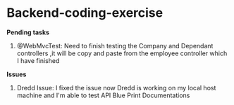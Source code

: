 # Backend-coding-exercise

**Pending tasks** 
<ol type="1">
  <li>
        @WebMvcTest: Need to finish testing the Company and Dependant controllers ,it will be copy and paste from the employee controller which I have finished
  </li>
 </ol>


**Issues**

<ol type="1">
  <li>
       Dredd Issue: I fixed the issue now Dredd is working on my local host machine and I'm able to test API Blue Print Documentations        
  </li>
  </li>
</ol>
 
   

